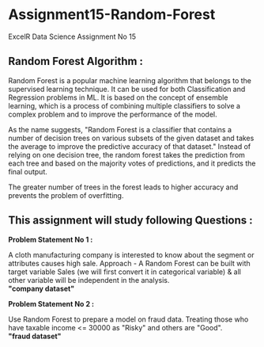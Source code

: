 # Assignment15-Random-Forest
ExcelR Data Science Assignment No 15

## Random Forest Algorithm :
Random Forest is a popular machine learning algorithm that belongs to the supervised learning technique. It can be used for both Classification and Regression problems in ML. It is based on the concept of ensemble learning, which is a process of combining multiple classifiers to solve a complex problem and to improve the performance of the model.

As the name suggests, "Random Forest is a classifier that contains a number of decision trees on various subsets of the given dataset and takes the average to improve the predictive accuracy of that dataset." Instead of relying on one decision tree, the random forest takes the prediction from each tree and based on the majority votes of predictions, and it predicts the final output.

The greater number of trees in the forest leads to higher accuracy and prevents the problem of overfitting.

## This assignment will study following Questions :
**Problem Statement No 1 :**

A cloth manufacturing company is interested to know about the segment or attributes causes high sale. Approach - A Random Forest can be built with target variable Sales (we will first convert it in categorical variable) & all other variable will be independent in the analysis. <br> **"company dataset"**

**Problem Statement No 2 :**

Use Random Forest to prepare a model on fraud data. Treating those who have taxable income <= 30000 as "Risky" and others are "Good". <br> **"fraud dataset"**
